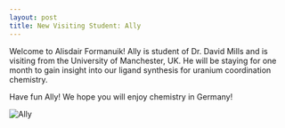 ```yaml
---
layout: post
title: New Visiting Student: Ally
---
```


Welcome to Alisdair Formanuik! 
Ally is student of Dr. David Mills and is visiting from  the University of Manchester, UK. 
He will be staying for one month to gain insight into our ligand synthesis for uranium coordination chemistry.

Have fun Ally! We hope you will enjoy chemistry in Germany!

![Ally](img/ally_website.jpg)
